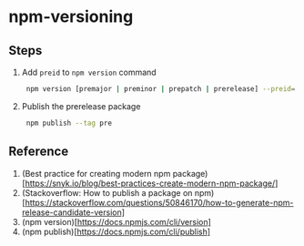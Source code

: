# npm-versioning
## Steps
1. Add `preid` to `npm version` command
   ```bash
    npm version [premajor | preminor | prepatch | prerelease] --preid=pre
    ```
2. Publish the prerelease package
    ```bash
     npm publish --tag pre
     ```
## Reference
1. (Best practice for creating modern npm package)[https://snyk.io/blog/best-practices-create-modern-npm-package/]
2. (Stackoverflow: How to publish a package on npm)[https://stackoverflow.com/questions/50846170/how-to-generate-npm-release-candidate-version]
3. (npm version)[https://docs.npmjs.com/cli/version]
4. (npm publish)[https://docs.npmjs.com/cli/publish]

